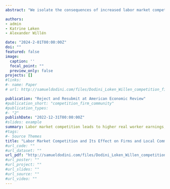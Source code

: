 ```yaml
---
abstract: "We isolate the consequences of increased labor market competition on the entire ecosystem of local communities using unique features of the Scandinavian labor market. A shock to labor mobility from Sweden to Norway caused a substantial increase in labor competition for Swedish firms on the border with Norway. Using individual-level register data linked across the two countries, we show that Swedish firms respond by raising worker wages relative to productivity and reducing their workforces. A compositional change in the workforce results in a drop in the average quality of workers, generating a decline in firm value added and a higher risk of firm exit. The negative effects on firms spill over to the local communities, which experience population flight, declining business activity, increased inequality, and changing political sentiments. These effects persist for at least a decade after the initial shock. We conclude that changes to workers' outside options can have a dramatic and persistent effect on local communities and send ripples across all segments of society, even in countries with automatic stabilizers specifically designed to blunt the impact of local shocks."

authors:
- admin
- Katrine Løken
- Alexander Willén

date: "2024-2-01T00:00:00Z"
doi: ""
featured: false
image:
  caption: ''
  focal_point: ""
  preview_only: false
projects: []
#links:
#- name: Paper
# url: http://samueldodini.com/files/Dodini_Loken_Willen_competition_firm_communities_4_2023.pdf

publication: "Reject and Resubmit at American Economic Review"
#publication_short: "competition_firm_community"
#publication_types:
#- "2"
publishDate: "2022-12-31T00:00:00Z"
#slides: example
summary: Labor market competition leads to higher real worker earnings, lower firm productivity, firm closer, greater inequality, population loss, and changes in political sentiments in communities affected by it.
#tags:
#- Source Themes
title: "Labor Market Competition and Its Effect on Firms and Local Communities"
#url_code: ""
#url_dataset: ""
url_pdf: "http://samueldodini.com/files/Dodini_Loken_Willen_competition_firm_communities_4_2023.pdf"
#url_poster: ""
#url_project: ""
#url_slides: ""
#url_source: ""
#url_video: ""
---
```

